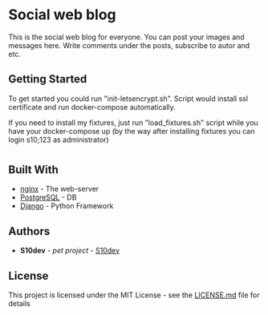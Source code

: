 # Social web blog

This is the social web blog for everyone. You can post your images and messages here. Write comments under the posts, subscribe to autor and etc.

## Getting Started

To get started you could run "init-letsencrypt.sh". Script would install ssl certificate and run docker-compose automatically.

If you need to install my fixtures, just run "load_fixtures.sh" script while you have your docker-compose up (by the way after installing fixtures you can login s10;123 as administrator)
#


## Built With

* [nginx](https://nginx.org/ru/) - The web-server
* [PostgreSQL](https://www.postgresql.org/) - DB
* [Django](https://www.djangoproject.com/) - Python Framework

## Authors

* **S10dev** - *pet project* - [S10dev](https://github.com/s10dev)

## License

This project is licensed under the MIT License - see the [LICENSE.md](LICENSE.md) file for details
